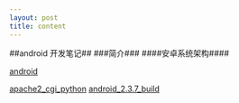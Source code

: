 ```yaml
---
layout: post
title: content
---
```



##android 开发笔记##
###简介###
####安卓系统架构####

[android](http://127.0.0.1:4000/page3)

[apache2_cgi_python](http://127.0.0.1:4000/page2)
[android_2.3.7_build](http://127.0.0.1:4000/page3)
